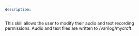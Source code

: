 ```yaml
---
description: 
---
```

This skill allows the user to modify their audio and text recording permissions. Audio and text files are written to /var/log/mycroft.

